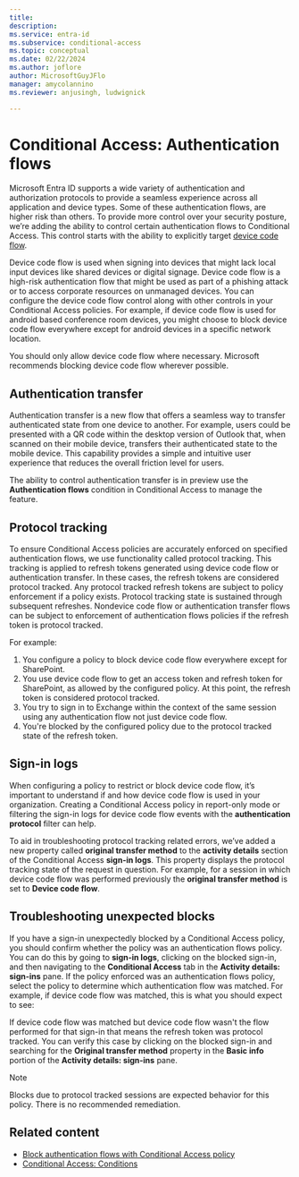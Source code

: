 ```yaml
---
title: 
description: 
ms.service: entra-id
ms.subservice: conditional-access
ms.topic: conceptual
ms.date: 02/22/2024
ms.author: joflore
author: MicrosoftGuyJFlo
manager: amycolannino
ms.reviewer: anjusingh, ludwignick

---
```

# Conditional Access: Authentication flows

Microsoft Entra ID supports a wide variety of authentication and authorization protocols to provide a seamless experience across all application and device types. Some of these authentication flows, are higher risk than others. To provide more control over your security posture, we’re adding the ability to control certain authentication flows to Conditional Access. This control starts with the ability to explicitly target [device code flow](../../identity-platform/v2-oauth2-device-code.md).

Device code flow is used when signing into devices that might lack local input devices like shared devices or digital signage. Device code flow is a high-risk authentication flow that might be used as part of a phishing attack or to access corporate resources on unmanaged devices. You can configure the device code flow control along with other controls in your Conditional Access policies. For example, if device code flow is used for android based conference room devices, you might choose to block device code flow everywhere except for android devices in a specific network location. 

You should only allow device code flow where necessary. Microsoft recommends blocking device code flow wherever possible.

## Authentication transfer

Authentication transfer is a new flow that offers a seamless way to transfer authenticated state from one device to another. For example, users could be presented with a QR code within the desktop version of Outlook that, when scanned on their mobile device, transfers their authenticated state to the mobile device. This capability provides a simple and intuitive user experience that reduces the overall friction level for users.  

The ability to control authentication transfer is in preview use the **Authentication flows** condition in Conditional Access to manage the feature.

## Protocol tracking 

To ensure Conditional Access policies are accurately enforced on specified authentication flows, we use functionality called protocol tracking. This tracking is applied to refresh tokens generated using device code flow or authentication transfer. In these cases, the refresh tokens are considered protocol tracked. Any protocol tracked refresh tokens are subject to policy enforcement if a policy exists. Protocol tracking state is sustained through subsequent refreshes. Nondevice code flow or authentication transfer flows can be subject to enforcement of authentication flows policies if the refresh token is protocol tracked.  

For example: 

1. You configure a policy to block device code flow everywhere except for SharePoint. 
1. You use device code flow to get an access token and refresh token for SharePoint, as allowed by the configured policy. At this point, the refresh token is considered protocol tracked. 
1. You try to sign in to Exchange within the context of the same session using any authentication flow not just device code flow. 
1. You're blocked by the configured policy due to the protocol tracked state of the refresh token.  

## Sign-in logs  

When configuring a policy to restrict or block device code flow, it’s important to understand if and how device code flow is used in your organization. Creating a Conditional Access policy in report-only mode or filtering the sign-in logs for device code flow events with the **authentication protocol** filter can help.

To aid in troubleshooting protocol tracking related errors, we’ve added a new property called **original transfer method** to the **activity details** section of the Conditional Access **sign-in logs**. This property displays the protocol tracking state of the request in question. For example, for a session in which device code flow was performed previously the **original transfer method** is set to **Device code flow**.

## Troubleshooting unexpected blocks 

If you have a sign-in unexpectedly blocked by a Conditional Access policy, you should confirm whether the policy was an authentication flows policy. You can do this by going to **sign-in logs**, clicking on the blocked sign-in, and then navigating to the **Conditional Access** tab in the **Activity details: sign-ins** pane. If the policy enforced was an authentication flows policy, select the policy to determine which authentication flow was matched. For example, if device code flow was matched, this is what you should expect to see:  

If device code flow was matched but device code flow wasn't the flow performed for that sign-in that means the refresh token was protocol tracked. You can verify this case by clicking on the blocked sign-in and searching for the **Original transfer method** property in the **Basic info** portion of the **Activity details: sign-ins** pane.

> [!NOTE]
> Blocks due to protocol tracked sessions are expected behavior for this policy. There is no recommended remediation.  

## Related content

- [Block authentication flows with Conditional Access policy](how-to-policy-authentication-flows.md)
- [Conditional Access: Conditions](concept-conditional-access-conditions.md)
